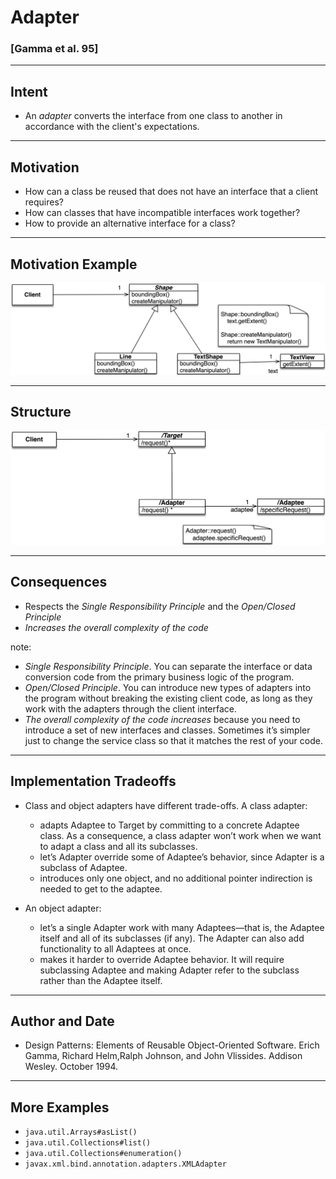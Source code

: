 # Adapter

### [Gamma et al. 95] 

----

## Intent

- An _adapter_ converts the interface from one class to another in accordance with the client's expectations.

----

## Motivation

- How can a class be reused that does not have an interface that a client requires?
- How can classes that have incompatible interfaces work together?
- How to provide an alternative interface for a class?

----

## Motivation Example

![](resources/png/adapter-example.png)

----

## Structure 

![](resources/png/adapter-structure.png)

----

## Consequences

- Respects the *Single Responsibility Principle* and the  *Open/Closed Principle*
- *Increases the overall complexity of the code*

note:

- *Single Responsibility Principle*. You can separate the interface or data conversion code from the primary business logic of the program.
- *Open/Closed Principle*. You can introduce new types of adapters into the program without breaking the existing client code, as long as they work with the adapters through the client interface.
- *The overall complexity of the code increases* because you need to introduce a set of new interfaces and classes. Sometimes it’s simpler just to change the service class so that it matches the rest of your code.

----

## Implementation Tradeoffs

- Class and object adapters have different trade-offs. A class adapter:
  - adapts Adaptee to Target by committing to a concrete Adaptee class. As a consequence, a class adapter won’t work when we want to adapt a class and all its subclasses.
  - let’s Adapter override some of Adaptee’s behavior, since Adapter is a subclass of Adaptee.
  - introduces only one object, and no additional pointer indirection is needed to get to the adaptee.

- An object adapter:

  - let’s a single Adapter work with many Adaptees—that is, the Adaptee itself and all of its subclasses (if any). The Adapter can also add functionality to all Adaptees at once.
  - makes it harder to override Adaptee behavior. It will require subclassing Adaptee and making Adapter refer to the subclass rather than the Adaptee itself.

----

## Author and Date 

- Design Patterns: Elements of Reusable Object-Oriented Software. Erich Gamma, Richard Helm,Ralph Johnson, and John Vlissides. Addison Wesley. October 1994.

----

## More Examples

- `java.util.Arrays#asList()`
- `java.util.Collections#list()`
- `java.util.Collections#enumeration()`
- `javax.xml.bind.annotation.adapters.XMLAdapter`